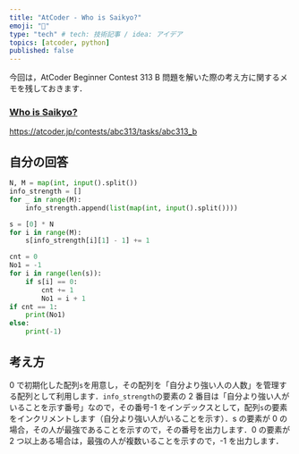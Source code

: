 ```yaml
---
title: "AtCoder - Who is Saikyo?"
emoji: "🐍"
type: "tech" # tech: 技術記事 / idea: アイデア
topics: [atcoder, python]
published: false
---
```


今回は，AtCoder Beginner Contest 313 B 問題を解いた際の考え方に関するメモを残しておきます．

### [Who is Saikyo?](https://atcoder.jp/contests/abc313/tasks/abc313_b)

https://atcoder.jp/contests/abc313/tasks/abc313_b

## 自分の回答

```python
N, M = map(int, input().split())
info_strength = []
for _ in range(M):
    info_strength.append(list(map(int, input().split())))

s = [0] * N
for i in range(M):
    s[info_strength[i][1] - 1] += 1

cnt = 0
No1 = -1
for i in range(len(s)):
    if s[i] == 0:
        cnt += 1
        No1 = i + 1
if cnt == 1:
    print(No1)
else:
    print(-1)
```

## 考え方

0 で初期化した配列`s`を用意し，その配列を「自分より強い人の人数」を管理する配列として利用します．`info_strength`の要素の 2 番目は「自分より強い人がいることを示す番号」なので，その番号-1 をインデックスとして，配列`s`の要素をインクリメントします（自分より強い人がいることを示す）．s の要素が 0 の場合，その人が最強であることを示すので，その番号を出力します．0 の要素が 2 つ以上ある場合は，最強の人が複数いることを示すので，-1 を出力します．
